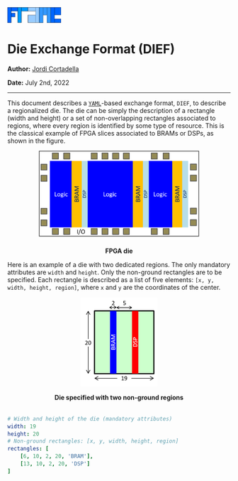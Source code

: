 <img src="pict/Frame.png" alt="drawing" style="height: 35px;"/>

# Die Exchange Format (DIEF)
**Author:** [Jordi Cortadella](https://www.cs.upc.edu/~jordicf)

**Date:** July 2nd, 2022

---

This document describes a [`YAML`](https://en.wikipedia.org/wiki/YAML)-based exchange format, `DIEF`,
to describe a regionalized die. The die can be simply the description of a rectangle (width and height)
or a set of non-overlapping rectangles associated to regions, where every region is identified by some type
of resource. This is the classical example of FPGA slices associated to BRAMs or DSPs, as shown in the
figure.

<figure>
<p style="text-align:center">
<img src="pict/FPGA_structure.png" alt="FPGA die" style="height: 200px;"/>
</p>
<figcaption style="text-align:center"><b>FPGA die</b></figcaption>
</figure>

Here is an example of a die with two dedicated regions. The only mandatory attributes are `width` and `height`.
Only the non-ground rectangles are to be specified. Each rectangle is described as a list of five elements:
`[x, y, width, height, region]`, where `x` and `y` are the coordinates of the center.

<figure>
<p style="text-align:center">
<img src="pict/Die.png" alt="Die specification" style="height: 200px;"/>
</p>
<figcaption style="text-align:center"><b>Die specified with two non-ground regions</b></figcaption>
</figure>

~~~yaml

# Width and height of the die (mandatory attributes)
width: 19
height: 20
# Non-ground rectangles: [x, y, width, height, region]
rectangles: [
    [6, 10, 2, 20, 'BRAM'],
    [13, 10, 2, 20, 'DSP']
]
~~~
